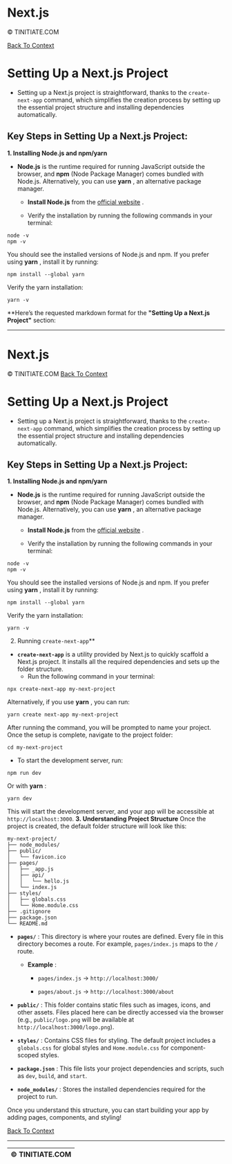 
# Next.js 

© TINITIATE.COM

[Back To Context](README.md) 
# Setting Up a Next.js Project 
 
- Setting up a Next.js project is straightforward, thanks to the `create-next-app` command, which simplifies the creation process by setting up the essential project structure and installing dependencies automatically.

## Key Steps in Setting Up a Next.js Project: 
**1. Installing Node.js and npm/yarn**  
- **Node.js**  is the runtime required for running JavaScript outside the browser, and **npm**  (Node Package Manager) comes bundled with Node.js. Alternatively, you can use **yarn** , an alternative package manager. 
  - **Install Node.js**  from the [official website]() .
 
  - Verify the installation by running the following commands in your terminal:


```Copy code
node -v
npm -v
```

You should see the installed versions of Node.js and npm.
If you prefer using **yarn** , install it by running:

```Copy code
npm install --global yarn
```

Verify the yarn installation:


```Copy code
yarn -v
```
**Here’s the requested markdown format for the **"Setting Up a Next.js Project"**  section:

---



# Next.js 

© TINITIATE.COM
[Back To Context](https://chatgpt.com/c/README.md) 
# Setting Up a Next.js Project 
 
- Setting up a Next.js project is straightforward, thanks to the `create-next-app` command, which simplifies the creation process by setting up the essential project structure and installing dependencies automatically.

## Key Steps in Setting Up a Next.js Project: 
**1. Installing Node.js and npm/yarn**  
- **Node.js**  is the runtime required for running JavaScript outside the browser, and **npm**  (Node Package Manager) comes bundled with Node.js. Alternatively, you can use **yarn** , an alternative package manager. 
  - **Install Node.js**  from the [official website]() .
 
  - Verify the installation by running the following commands in your terminal:


```Copy code
node -v
npm -v
```

You should see the installed versions of Node.js and npm.
If you prefer using **yarn** , install it by running:

```Copy code
npm install --global yarn
```

Verify the yarn installation:


```Copy code
yarn -v
```
2. Running `create-next-app`**  
- **`create-next-app`**  is a utility provided by Next.js to quickly scaffold a Next.js project. It installs all the required dependencies and sets up the folder structure. 
  - Run the following command in your terminal:


```Copy code
npx create-next-app my-next-project
```
Alternatively, if you use **yarn** , you can run:

```Copy code
yarn create next-app my-next-project
```

After running the command, you will be prompted to name your project. Once the setup is complete, navigate to the project folder:


```Copy code
cd my-next-project
```
 
- To start the development server, run:


```Copy code
npm run dev
```
Or with **yarn** :

```Copy code
yarn dev
```
This will start the development server, and your app will be accessible at `http://localhost:3000`.
**3. Understanding Project Structure** 
Once the project is created, the default folder structure will look like this:


```Copy code
my-next-project/
├── node_modules/
├── public/
│   └── favicon.ico
├── pages/
│   ├── _app.js
│   ├── api/
│   │   └── hello.js
│   └── index.js
├── styles/
│   ├── globals.css
│   └── Home.module.css
├── .gitignore
├── package.json
└── README.md
```
 
- **`pages/`** : This directory is where your routes are defined. Every file in this directory becomes a route. For example, `pages/index.js` maps to the `/` route. 
  - **Example** : 
    - `pages/index.js` → `http://localhost:3000/`
 
    - `pages/about.js` → `http://localhost:3000/about`
 
- **`public/`** : This folder contains static files such as images, icons, and other assets. Files placed here can be directly accessed via the browser (e.g., `public/logo.png` will be available at `http://localhost:3000/logo.png`).
 
- **`styles/`** : Contains CSS files for styling. The default project includes a `globals.css` for global styles and `Home.module.css` for component-scoped styles.
 
- **`package.json`** : This file lists your project dependencies and scripts, such as `dev`, `build`, and `start`.
 
- **`node_modules/`** : Stores the installed dependencies required for the project to run.

Once you understand this structure, you can start building your app by adding pages, components, and styling!

[Back To Context](README.md) 

---

| © TINITIATE.COM | 
| --- | 
